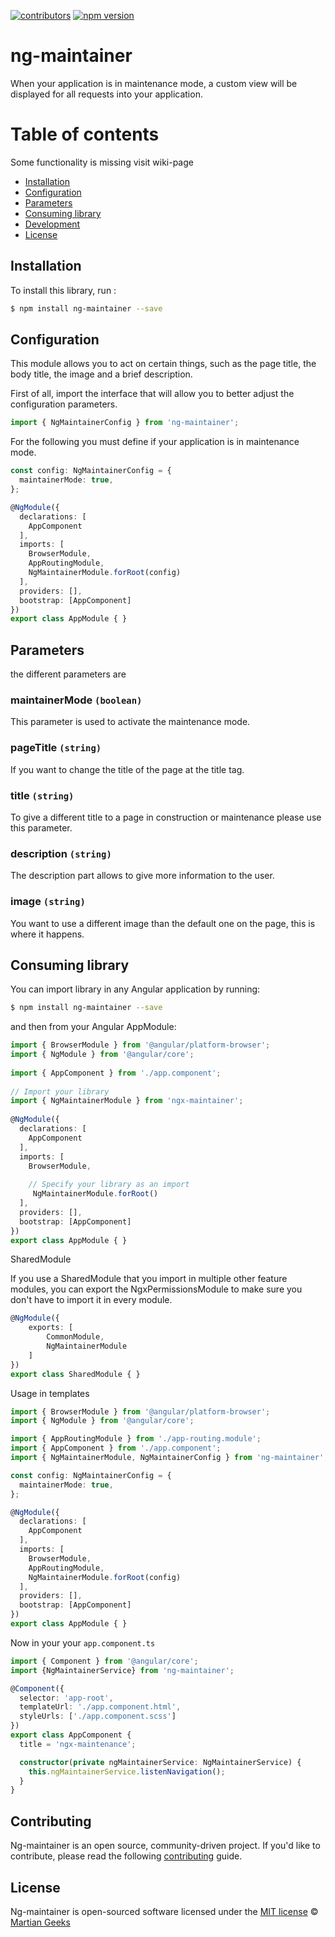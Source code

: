 [![contributors](https://img.shields.io/github/contributors/TheMartianGeeks/ng-container.svg)](https://github.com/badges/shields/graphs/contributors)
[![npm version](https://badge.fury.io/js/ng-maintainer.svg)](https://badge.fury.io/js/ng-maintainer)

# ng-maintainer

When your application is in maintenance mode, a custom view will be displayed for all requests into your application.

# Table of contents

Some functionality is missing visit wiki-page

- [Installation](#installation)
- [Configuration](#configuration)
- [Parameters](#parameters)
- [Consuming library](#consuming-library)
- [Development](#development)
- [License](#license)

## Installation

To install this library, run :

```bash
$ npm install ng-maintainer --save
```

## Configuration

This module allows you to act on certain things, such as the page title, the body title, the image and a brief description.

First of all, import the interface that will allow you to better adjust the configuration parameters.

```typescript
import { NgMaintainerConfig } from 'ng-maintainer';
```

For the following you must define if your application is in maintenance mode.

```typescript
const config: NgMaintainerConfig = {
  maintainerMode: true,
};

@NgModule({
  declarations: [
    AppComponent
  ],
  imports: [
    BrowserModule,
    AppRoutingModule,
    NgMaintainerModule.forRoot(config)
  ],
  providers: [],
  bootstrap: [AppComponent]
})
export class AppModule { }
```

## Parameters

the different parameters are

### maintainerMode `(boolean)`
This parameter is used to activate the maintenance mode.

### pageTitle `(string)`
If you want to change the title of the page at the title tag.

### title `(string)`
To give a different title to a page in construction or maintenance please use this parameter.

### description `(string)`
The description part allows to give more information to the user.

### image `(string)`
You want to use a different image than the default one on the page, this is where it happens.

## Consuming library

You can import library in any Angular application by running:

```bash
$ npm install ng-maintainer --save
```

and then from your Angular AppModule:

``` typescript
import { BrowserModule } from '@angular/platform-browser';
import { NgModule } from '@angular/core';
 
import { AppComponent } from './app.component';
 
// Import your library
import { NgMaintainerModule } from 'ngx-maintainer';
 
@NgModule({
  declarations: [
    AppComponent
  ],
  imports: [
    BrowserModule,
 
    // Specify your library as an import
     NgMaintainerModule.forRoot()
  ],
  providers: [],
  bootstrap: [AppComponent]
})
export class AppModule { }
```

SharedModule

If you use a SharedModule that you import in multiple other feature modules, you can export the NgxPermissionsModule to make sure you don't have to import it in every module.

``` typescript
@NgModule({
    exports: [
        CommonModule,
        NgMaintainerModule
    ]
})
export class SharedModule { }
```

Usage in templates

``` typescript
import { BrowserModule } from '@angular/platform-browser';
import { NgModule } from '@angular/core';

import { AppRoutingModule } from './app-routing.module';
import { AppComponent } from './app.component';
import { NgMaintainerModule, NgMaintainerConfig } from 'ng-maintainer';

const config: NgMaintainerConfig = {
  maintainerMode: true,
};

@NgModule({
  declarations: [
    AppComponent
  ],
  imports: [
    BrowserModule,
    AppRoutingModule,
    NgMaintainerModule.forRoot(config)
  ],
  providers: [],
  bootstrap: [AppComponent]
})
export class AppModule { }
```

Now in your your `app.component.ts`

```typescript
import { Component } from '@angular/core';
import {NgMaintainerService} from 'ng-maintainer';

@Component({
  selector: 'app-root',
  templateUrl: './app.component.html',
  styleUrls: ['./app.component.scss']
})
export class AppComponent {
  title = 'ngx-maintenance';

  constructor(private ngMaintainerService: NgMaintainerService) {
    this.ngMaintainerService.listenNavigation();
  }
}
```

## Contributing

Ng-maintainer is an open source, community-driven project. If you'd like to contribute, please read the following [contributing](CONTRIBUTING.md) guide.

## License

Ng-maintainer is open-sourced software licensed under the [MIT license](http://opensource.org/licenses/MIT) © [Martian Geeks](mailto:contact@gmail.com)
